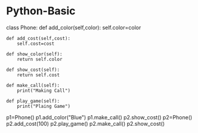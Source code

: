 # Python-Basic
class Phone:
    def add_color(self,color):
        self.color=color
        
    def add_cost(self,cost):
        self.cost=cost
        
    def show_color(self):
        return self.color
    
    def show_cost(self):
        return self.cost
    
    def make_call(self):
        print("Making Call")
    
    def play_game(self):
        print("Plaing Game")
        
   p1=Phone()
p1.add_color("Blue")
p1.make_call()
p2.show_cost()
p2=Phone()
p2.add_cost(100)
p2.play_game()
p2.make_call()
p2.show_cost()
